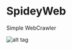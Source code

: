 SpideyWeb
=========

Simple WebCrawler

![alt tag](https://raw.github.com//mtamer/spideyweb/blob/master/web.png)
